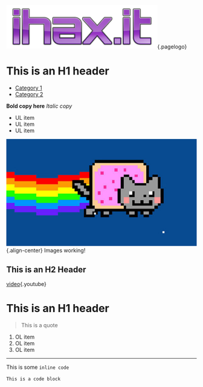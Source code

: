 <!-- TITLE: ihax.it wiki -->
<!-- SUBTITLE: A test wiki -->
![Ihax It Lite](/uploads/img/ihax-it-lite.png "Ihax It Lite"){.pagelogo}
# This is an H1 header
* [Category 1](category-1)
* [Category 2](category-2)

**Bold copy here**
*Italic copy*
* UL item
* UL item
* UL item

![Nyan Cat 01 625 X 450](/uploads/img/nyan-cat-01-625-x-450.jpg "Nyan Cat 01 625 X 450"){.align-center}
Images working!

## This is an H2 Header
[video](https://www.youtube.com/watch?v=8SQnSUtQbcE){.youtube}

# This is an H1 header
> This is a quote
1. OL item
2. OL item
3. OL item



-----




This is some `inline code`


```text
This is a code block
```
